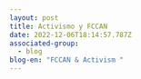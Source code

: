 ```yaml
---
layout: post
title: Activismo y FCCAN
date: 2022-12-06T18:14:57.787Z
associated-group:
  - blog
blog-en: "FCCAN & Activism "
---
```

